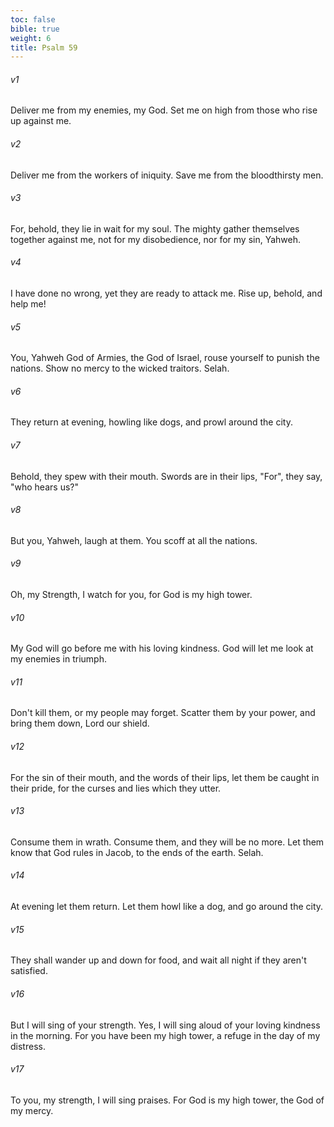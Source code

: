 ```yaml
---
toc: false
bible: true
weight: 6
title: Psalm 59
---
```




###### v1 
Deliver me from my enemies, my God. Set me on high from those who rise up against me. 

###### v2 
Deliver me from the workers of iniquity. Save me from the bloodthirsty men. 

###### v3 
For, behold, they lie in wait for my soul. The mighty gather themselves together against me, not for my disobedience, nor for my sin, Yahweh. 

###### v4 
I have done no wrong, yet they are ready to attack me. Rise up, behold, and help me! 

###### v5 
You, Yahweh God of Armies, the God of Israel, rouse yourself to punish the nations. Show no mercy to the wicked traitors. Selah. 

###### v6 
They return at evening, howling like dogs, and prowl around the city. 

###### v7 
Behold, they spew with their mouth. Swords are in their lips, "For", they say, "who hears us?" 

###### v8 
But you, Yahweh, laugh at them. You scoff at all the nations. 

###### v9 
Oh, my Strength, I watch for you, for God is my high tower. 

###### v10 
My God will go before me with his loving kindness. God will let me look at my enemies in triumph. 

###### v11 
Don't kill them, or my people may forget. Scatter them by your power, and bring them down, Lord our shield. 

###### v12 
For the sin of their mouth, and the words of their lips, let them be caught in their pride, for the curses and lies which they utter. 

###### v13 
Consume them in wrath. Consume them, and they will be no more. Let them know that God rules in Jacob, to the ends of the earth. Selah. 

###### v14 
At evening let them return. Let them howl like a dog, and go around the city. 

###### v15 
They shall wander up and down for food, and wait all night if they aren't satisfied. 

###### v16 
But I will sing of your strength. Yes, I will sing aloud of your loving kindness in the morning. For you have been my high tower, a refuge in the day of my distress. 

###### v17 
To you, my strength, I will sing praises. For God is my high tower, the God of my mercy.
